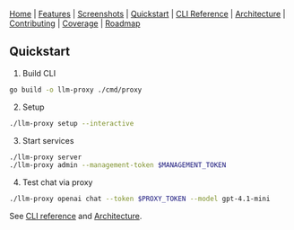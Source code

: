 [Home](./index.md) | [Features](./features.md) | [Screenshots](./screenshots.md) | [Quickstart](./quickstart.md) | [CLI Reference](./cli-reference.md) | [Architecture](./architecture.md) | [Contributing](./contributing.md) | [Coverage](./coverage/) | [Roadmap](../PLAN.md)

## Quickstart

1) Build CLI
```bash
go build -o llm-proxy ./cmd/proxy
```

2) Setup
```bash
./llm-proxy setup --interactive
```

3) Start services
```bash
./llm-proxy server
./llm-proxy admin --management-token $MANAGEMENT_TOKEN
```

4) Test chat via proxy
```bash
./llm-proxy openai chat --token $PROXY_TOKEN --model gpt-4.1-mini
```

See [CLI reference](./cli-reference.md) and [Architecture](./architecture.md).


